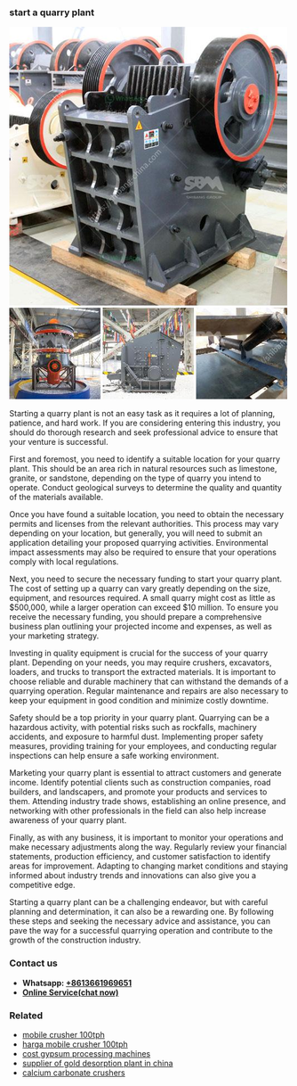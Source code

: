 <h3>start a quarry plant</h3><img src='1706773691.jpg' alt=''><p>Starting a quarry plant is not an easy task as it requires a lot of planning, patience, and hard work. If you are considering entering this industry, you should do thorough research and seek professional advice to ensure that your venture is successful.</p><p>First and foremost, you need to identify a suitable location for your quarry plant. This should be an area rich in natural resources such as limestone, granite, or sandstone, depending on the type of quarry you intend to operate. Conduct geological surveys to determine the quality and quantity of the materials available.</p><p>Once you have found a suitable location, you need to obtain the necessary permits and licenses from the relevant authorities. This process may vary depending on your location, but generally, you will need to submit an application detailing your proposed quarrying activities. Environmental impact assessments may also be required to ensure that your operations comply with local regulations.</p><p>Next, you need to secure the necessary funding to start your quarry plant. The cost of setting up a quarry can vary greatly depending on the size, equipment, and resources required. A small quarry might cost as little as $500,000, while a larger operation can exceed $10 million. To ensure you receive the necessary funding, you should prepare a comprehensive business plan outlining your projected income and expenses, as well as your marketing strategy.</p><p>Investing in quality equipment is crucial for the success of your quarry plant. Depending on your needs, you may require crushers, excavators, loaders, and trucks to transport the extracted materials. It is important to choose reliable and durable machinery that can withstand the demands of a quarrying operation. Regular maintenance and repairs are also necessary to keep your equipment in good condition and minimize costly downtime.</p><p>Safety should be a top priority in your quarry plant. Quarrying can be a hazardous activity, with potential risks such as rockfalls, machinery accidents, and exposure to harmful dust. Implementing proper safety measures, providing training for your employees, and conducting regular inspections can help ensure a safe working environment.</p><p>Marketing your quarry plant is essential to attract customers and generate income. Identify potential clients such as construction companies, road builders, and landscapers, and promote your products and services to them. Attending industry trade shows, establishing an online presence, and networking with other professionals in the field can also help increase awareness of your quarry plant.</p><p>Finally, as with any business, it is important to monitor your operations and make necessary adjustments along the way. Regularly review your financial statements, production efficiency, and customer satisfaction to identify areas for improvement. Adapting to changing market conditions and staying informed about industry trends and innovations can also give you a competitive edge.</p><p>Starting a quarry plant can be a challenging endeavor, but with careful planning and determination, it can also be a rewarding one. By following these steps and seeking the necessary advice and assistance, you can pave the way for a successful quarrying operation and contribute to the growth of the construction industry.</p><h3>Contact us</h3><ul><li><strong>Whatsapp:&nbsp;<a href="https://wa.me/8613661969651">+8613661969651</a></strong></li><li><a href="https://swt.shibang-china.com/?git&amp;zhl&amp;start a quarry plant"><strong>Online Service(chat now)</strong></a></li></ul><h3>Related</h3><ul><li><a href='mobile crusher 100tph.md'>mobile crusher 100tph</a></li><li><a href='harga mobile crusher 100tph.md'>harga mobile crusher 100tph</a></li><li><a href='cost gypsum processing machines.md'>cost gypsum processing machines</a></li><li><a href='supplier of gold desorption plant in china.md'>supplier of gold desorption plant in china</a></li><li><a href='calcium carbonate crushers.md'>calcium carbonate crushers</a></li></ul>